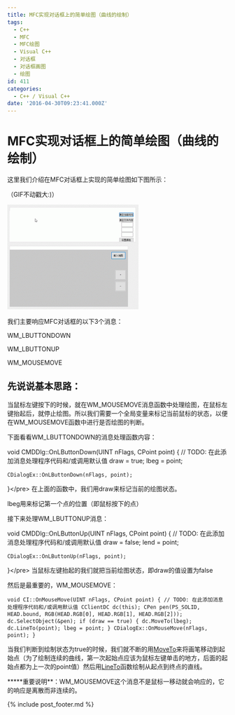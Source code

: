 ```yaml
---
title: MFC实现对话框上的简单绘图（曲线的绘制）
tags:
  - C++
  - MFC
  - MFC绘图
  - Visual C++
  - 对话框
  - 对话框画图
  - 绘图
id: 411
categories:
  - C++ / Visual C++
date: '2016-04-30T09:23:41.000Z'
---
```


# MFC实现对话框上的简单绘图（曲线的绘制）

这里我们介绍在MFC对话框上实现的简单绘图如下图所示：

（GIF不动戳大:\)）

[![ezgif-1760387173](https://raw.githubusercontent.com/ankanch/blog/master/images/wp-content/uploads/2016/04/ezgif-1760387173-300x239.gif)](https://raw.githubusercontent.com/ankanch/blog/master/images/wp-content/uploads/2016/04/ezgif-1760387173.gif)

我们主要响应MFC对话框的以下3个消息：

WM\_LBUTTONDOWN

WM\_LBUTTONUP

WM\_MOUSEMOVE

## 先说说基本思路：

当鼠标左键按下的时候，就在WM\_MOUSEMOVE消息函数中处理绘图，在鼠标左键抬起后，就停止绘图。所以我们需要一个全局变量来标记当前鼠标的状态，以便在WM\_MOUSEMOVE函数中进行是否绘图的判断。

下面看看WM\_LBUTTONDOWN的消息处理函数内容：

void CMDDlg::OnLButtonDown\(UINT nFlags, CPoint point\) { // TODO: 在此添加消息处理程序代码和/或调用默认值 draw = true; lbeg = point;

```text
CDialogEx::OnLButtonDown(nFlags, point);
```

}&lt;/pre&gt; 在上面的函数中，我们用draw来标记当前的绘图状态。

lbeg用来标记第一个点的位置（即鼠标按下的点）

接下来处理WM\_LBUTTONUP消息：

void CMDDlg::OnLButtonUp\(UINT nFlags, CPoint point\) { // TODO: 在此添加消息处理程序代码和/或调用默认值 draw = false; lend = point;

```text
CDialogEx::OnLButtonUp(nFlags, point);
```

}&lt;/pre&gt; 当鼠标左键抬起的我们就把当前绘图状态，即draw的值设置为false

然后是最重要的，WM\_MOUSEMOVE：

```
void CI::OnMouseMove(UINT nFlags, CPoint point) { // TODO: 在此添加消息处理程序代码和/或调用默认值 CClientDC dc(this); CPen pen(PS_SOLID, HEAD.bound, RGB(HEAD.RGB[0], HEAD.RGB[1], HEAD.RGB[2])); dc.SelectObject(&pen); if (draw == true) { dc.MoveTo(lbeg); dc.LineTo(point); lbeg = point; } CDialogEx::OnMouseMove(nFlags, point); }
```

当我们判断到绘制状态为true的时候，我们就不断的用[MoveTo](https://msdn.microsoft.com/en-us/library/kchtckce.aspx)来将画笔移动到起始点（为了绘制连续的曲线，第一次起始点应该为鼠标左键单击的地方，后面的起始点都为上一次的point值）然后用[LineTo](https://msdn.microsoft.com/en-us/library/wzc1344s.aspx)函数绘制从起点到终点的直线。

**\***重要说明\*\*：WM\_MOUSEMOVE这个消息不是鼠标一移动就会响应的，它的响应是离散而非连续的。





{% include post_footer.md %}